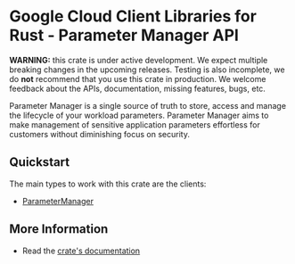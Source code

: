# Google Cloud Client Libraries for Rust - Parameter Manager API

<!-- Code generated by sidekick. DO NOT EDIT. -->

**WARNING:** this crate is under active development. We expect multiple breaking
changes in the upcoming releases. Testing is also incomplete, we do **not**
recommend that you use this crate in production. We welcome feedback about the
APIs, documentation, missing features, bugs, etc.

Parameter Manager is a single source of truth to store, access and manage
the lifecycle of your workload parameters. Parameter Manager aims to make
management of sensitive application parameters effortless for customers
without diminishing focus on security.

## Quickstart

The main types to work with this crate are the clients:

* [ParameterManager](https://docs.rs/google-cloud-parametermanager-v1/latest/google_cloud_parametermanager_v1/client/struct.ParameterManager.html)

## More Information

* Read the [crate's documentation](https://docs.rs/google-cloud-parametermanager-v1/latest/google-cloud-parametermanager-v1)
